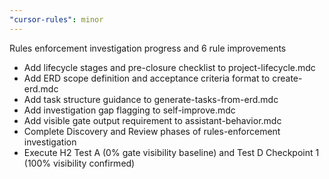 ```yaml
---
"cursor-rules": minor
---
```


Rules enforcement investigation progress and 6 rule improvements

- Add lifecycle stages and pre-closure checklist to project-lifecycle.mdc
- Add ERD scope definition and acceptance criteria format to create-erd.mdc
- Add task structure guidance to generate-tasks-from-erd.mdc
- Add investigation gap flagging to self-improve.mdc
- Add visible gate output requirement to assistant-behavior.mdc
- Complete Discovery and Review phases of rules-enforcement investigation
- Execute H2 Test A (0% gate visibility baseline) and Test D Checkpoint 1 (100% visibility confirmed)
